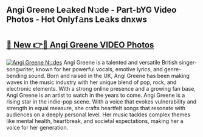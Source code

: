 ## Angi Greene Le𝚊ked N𝚞de - Part-bYG Video Photos - Hot Onlyf𝚊ns Le𝚊ks dnxws

# <h2><a href="http://ab17239.deff.icu/?id=Angi+Greene">🔗 New 👉🔴 Angi Greene VIDEO Photos</a></h2>

[![Angi Greene N𝚞des](https://i.imgur.com/rIISA9y.gif)](http://ab17239.deff.icu/?id=Angi+Greene)
Angi Greene is a talented and versatile British singer-songwriter, known for her powerful vocals, emotive lyrics, and genre-bending sound. Born and raised in the UK, Angi Greene has been making waves in the music industry with her unique blend of pop, rock, and electronic elements. With a strong online presence and a growing fan base, Angi Greene is an artist to watch in the years to come. Angi Greene is a rising star in the indie-pop scene. With a voice that evokes vulnerability and strength in equal measure, she crafts heartfelt songs that resonate with audiences on a deeply personal level. Her music tackles complex themes like mental health, heartbreak, and societal expectations, making her a voice for her generation.
